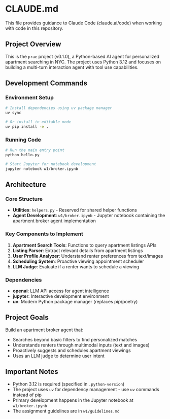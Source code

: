 # CLAUDE.md

This file provides guidance to Claude Code (claude.ai/code) when working with code in this repository.

## Project Overview

This is the `prae` project (v0.1.0), a Python-based AI agent for personalized apartment searching in NYC. The project uses Python 3.12 and focuses on building a multi-turn interaction agent with tool use capabilities.

## Development Commands

### Environment Setup
```bash
# Install dependencies using uv package manager
uv sync

# Or install in editable mode
uv pip install -e .
```

### Running Code
```bash
# Run the main entry point
python hello.py

# Start Jupyter for notebook development
jupyter notebook w1/broker.ipynb
```

## Architecture

### Core Structure
- **Utilities**: `helpers.py` - Reserved for shared helper functions
- **Agent Development**: `w1/broker.ipynb` - Jupyter notebook containing the apartment broker agent implementation

### Key Components to Implement
1. **Apartment Search Tools**: Functions to query apartment listings APIs
2. **Listing Parser**: Extract relevant details from apartment listings
3. **User Profile Analyzer**: Understand renter preferences from text/images
4. **Scheduling System**: Proactive viewing appointment scheduler
5. **LLM Judge**: Evaluate if a renter wants to schedule a viewing

### Dependencies
- **openai**: LLM API access for agent intelligence
- **jupyter**: Interactive development environment
- **uv**: Modern Python package manager (replaces pip/poetry)

## Project Goals

Build an apartment broker agent that:
- Searches beyond basic filters to find personalized matches
- Understands renters through multimodal inputs (text and images)
- Proactively suggests and schedules apartment viewings
- Uses an LLM judge to determine user intent

## Important Notes

- Python 3.12 is required (specified in `.python-version`)
- The project uses `uv` for dependency management - use `uv` commands instead of pip
- Primary development happens in the Jupyter notebook at `w1/broker.ipynb`
- The assignment guidelines are in `w1/guidelines.md`